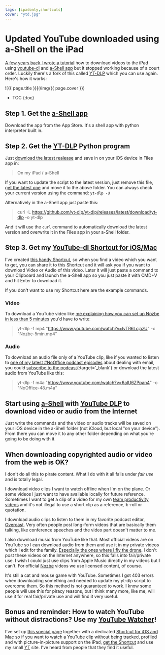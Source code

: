 ```yaml
---
tags: [ipadonly,shortcuts]
cover: "ytd.jpg"
---
```


# Updated YouTube downloaded using a-Shell on the iPad

[A few years back I wrote a tutorial](/youtube-dl/) how to download videos to the iPad using [youtube-dl](https://yt-dl.org/) and [a-Shell app][a] but it stopped working because of a court order. Luckily there's a fork of this called [YT-DLP][d] which you can use again. Here's how it works:

<!--More-->

![{{ page.title }}](/img/{{ page.cover }})

* TOC
{:toc}

## Step 1. Get the [a-Shell app][a]

Download the app from the App Store. It's a shell app with python interpreter built in.

## Step 2. Get the [YT-DLP][d] Python program

Just [download the latest realease][r] and save in on your iOS device in Files app in:

> On my iPad / a-Shell

If you want to update the script to the latest version, just remove this file, [get the latest one][r] and move it to the above folder. You can always check your current version using the command: `yt-dlp -U`

Alternatively in the a-Shell app just paste this:

> curl -L https://github.com/yt-dlp/yt-dlp/releases/latest/download/yt-dlp -o yt-dlp

And it will use the `curl` command to automatically download the latest version and overwrite it in the Files app in your a-Shell folder.

## Step 3. Get my [YouTube-dl Shortcut for iOS/Mac][s]

I've created [this handy Shortcut][s], so when you find a video which you want to get, you can share it to this Shortcut and it will ask you if you want to download Video or Audio of this video. Later it will just paste a command to your Clipboard and launch the a-Shell app so you just paste it with CMD+V and hit Enter to download it.

If you don't want to use my Shortcut here are the example commands.

### Video

To download a YouTube video like [me explaining how you can set up Nozbe in less than 5 minutes](/nozbe-5min/) you'd have to write:

> yt-dlp -f mp4 "https://www.youtube.com/watch?v=IvTR6LcjazU" -o "Nozbe-5min.mp4"

### Audio

To download an audio file only of a YouTube clip, like if you wanted to listen to [one of my latest #NoOffice podcast episodes](/noofficefm-48) about dealing with email, you could [subscribe to the podcast](https://nooffice.fm){:target='_blank'} or download the latest audio from YouTube like this:

> yt-dlp -f m4a "https://www.youtube.com/watch?v=6aIU6ZPpan4" -o "NoOffice-48.m4a"

## Start using [a-Shell][a] with [YouTube DLP][d] to download video or audio from the Internet

Just write the commands and the video or audio tracks will be saved on your iOS device in the a-Shell folder (not iCloud, but local "on your device"). From there you can move it to any other folder depending on what you're going to be doing with it.

## When downloading copyrighted audio or video from the web is OK?

I don't do all this to pirate content. What I do with it all falls under *fair use* and is totally legal.

I download video clips I want to watch offline when I'm on the plane. Or some videos I just want to have available locally for future reference. Sometimes I want to get a clip of a video for my own [team productivity videos](/vlog) and it's not illegal to use a short clip as a reference, b-roll or quotation.

I download audio clips to listen to them in my favorite podcast editor, [Overcast](https://overcast.fm/). Very often people post long-form videos that are basically them talking, like conference speeches and the video part doesn't matter to me.

I also download music from YouTube like that. Most official videos are on YouTube so I can download audio from them and use it in my private videos which I edit for the family. [Especially the ones where I fly the drone](/drone/). I don't post these videos on the Internet anywhere, so this falls into fair/private use. I wish I could just use clips from Apple Music directly in my videos but I can't. For official [Nozbe](/nozbe/) videos we use licensed content, of course.

It's still a cat and mouse game with YouTube. Sometimes I got 403 errors when downloading something and needed to update my yt-dlp script to overcome them. So this method is not guaranteed to work. I know some people will use this for piracy reasons, but I think many more, like me, will use it for real fair/private use and will find it very useful.

## Bonus and reminder: How to watch YouTube without distractions? Use my [YouTube Watcher](/yt/)!

I've set up [this special page](/yt/) together with a dedicated [Shortcut for iOS and Mac][sy] so if you want to watch a YouTube clip without being tracked, profiled and with picture-in-picture support on the iPad, [get the Shortcut][sy] and use my small [YT](/yt) site. I've heard from people that they find it useful.


[sy]: https://www.icloud.com/shortcuts/56ebe64991fc441ea1bf0d4b52eaa2dd
[r]: https://github.com/yt-dlp/yt-dlp/releases/latest/download/yt-dlp
[d]: https://github.com/yt-dlp/yt-dlp
[s]: https://www.icloud.com/shortcuts/2deca4dcb2d94e7e83eab56a340cac08
[a]: https://apps.apple.com/us/app/a-shell/id1473805438

[n]: https://michael.gratis/nozbe
[np]: https://michael.gratis/nozbepersonal